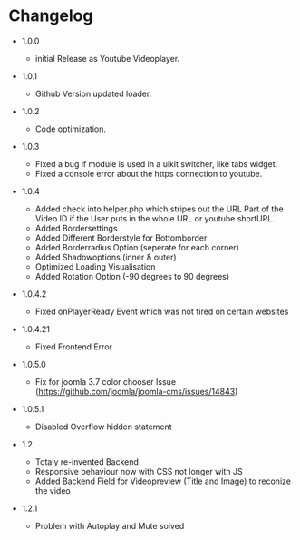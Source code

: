 # Changelog

* 1.0.0
	* initial Release as Youtube Videoplayer.

* 1.0.1 
	* Github Version updated loader.

* 1.0.2      
	* Code optimization.

* 1.0.3       
	* Fixed a bug if module is used in a uikit switcher, like tabs widget.
	* Fixed a console error about the https connection to youtube.
          
* 1.0.4       
	* Added check into helper.php which stripes out the URL Part of the Video ID if the User puts in the whole URL or youtube shortURL.
	* Added Bordersettings
	* Added Different Borderstyle for Bottomborder
	* Added Borderradius Option (seperate for each corner)
	* Added Shadowoptions (inner &amp; outer)
	* Optimized Loading Visualisation
	* Added Rotation Option (-90 degrees to 90 degrees)
            
* 1.0.4.2     
	* Fixed onPlayerReady Event which was not fired on certain websites

* 1.0.4.21    
	* Fixed Frontend Error

* 1.0.5.0     
	* Fix for joomla 3.7 color chooser Issue (https://github.com/joomla/joomla-cms/issues/14843)

* 1.0.5.1     
	* Disabled Overflow hidden statement


* 1.2	    
	* Totaly re-invented Backend
	* Responsive behaviour now with CSS not longer with JS
	* Added Backend Field for Videopreview (Title and Image) to reconize the video
	
* 1.2.1
	* Problem with Autoplay and Mute solved
			
